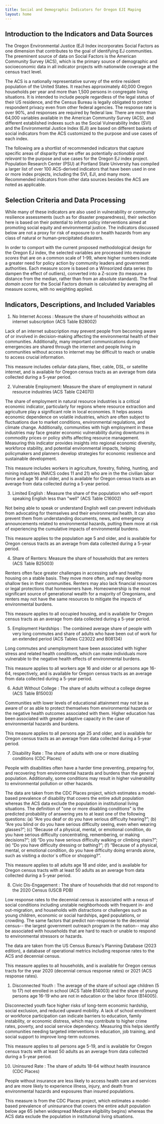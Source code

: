 ```yaml
---
title: Social and Demographic Indicators for Oregon EJI Maping
layout: home
---
```

## Introduction to the Indicators and Data Sources

The Oregon Environmental Justice (EJ) Index incorporates Social Factors as one dimension that contributes to the goal of identifying EJ communities. The preeminent source of data on Social Factors is the American Community Survey (ACS), which is the primary source of demographic and socioeconomic data in all indicator projects with nationwide coverage at the census tract level. 

The ACS is a nationally representative survey of the entire resident population of the United States. It reaches approximately 40,000 Oregon households per year and more than 1,500 persons in congregate living situations. It is intended to include people regardless of the legal status of their US residence, and the Census Bureau is legally obligated to protect respondent privacy even from other federal agencies. The response rate is over 90%, and responses are required by federal law. There are more than 64,000 variables available in the American Community Survey (ACS), and different established indexes such as the Social Vulnerability Index (SVI) and the Environmental Justice Index (EJI) are based on different baskets of social indicators from the ACS customized to the purpose and use cases of each index.

The following are a shortlist of recommended indicators that capture specific areas of disparity that we offer as potentially _actionable and relevant_ to the purpose and use cases for the Oregon EJ index project. Population Research Center (PSU) at Portland State University has compiled a larger list of over 100 ACS-derived indicators that have been used in one or more index projects, including the SVI, EJI, and many more. Recommended indicators from other data sources besides the ACS are noted as applicable. 

## Selection Criteria and Data Processing

While many of these indicators are also used in vulnerability or community resilience assessments (such as for disaster preparedness), their selection here is based on their potential to inform policy interventions aimed at promoting social equity and environmental justice. The indicators discussed below are not a proxy for risk of exposure to or health hazards from any class of natural or human-precipitated disasters.

In order to comport with the current proposed methodological design for the Oregon EJ index, the selected variables are processed into <em>measure scores</em> that are on a common scale of 1-99, where higher numbers indicate a greater need for policy action by community leaders and government authorities. Each measure score is based on a Winsorized data series (to dampen the effect of outliers), converted into a Z-score (to measure a distance from the median, rather than from an absolute standard). The final <em>domain score</em> for the Social Factors domain is calculated by averaging all measure scores, with no weighting applied.

## Indicators, Descriptions, and Included Variables

1. No Internet Access : Measure the share of households without an internet subscription (ACS Table B28002)

Lack of an internet subscription may prevent people from becoming aware of or involved in decision-making affecting the environmental health of their communities. Additionally, many important communications during emergencies are shared through the internet and people living in communities without access to internet may be difficult to reach or unable to access crucial information.

This measure includes cellular data plans, fiber, cable, DSL, or satellite internet, and is available for Oregon census tracts as an average from data collected during a 5-year period.

2. Vulnerable Employment: Measure the share of employment in natural resource industries (ACS Table C24070)

The share of employment in natural resource industries is a critical economic indicator, particularly for regions where resource extraction and agriculture play a significant role in local economies. It helps assess economic dependence on volatile industries, which are often subject to fluctuations due to market conditions, environmental regulations, and climate change. Additionally, communities with high employment in these industries may face greater economic vulnerability during downturns in commodity prices or policy shifts affecting resource management. Measuring this indicator provides insights into regional economic diversity, workforce stability, and potential environmental impacts, helping policymakers and planners develop strategies for economic resilience and sustainable development.

This measure includes workers in agriculture, forestry, fishing, hunting, and mining industries (NAICS codes 11 and 21) who are in the the civilian labor force and age 16 and older, and is available for Oregon census tracts as an average from data collected during a 5-year period.

3. Limited English : Measure the share of the population who self-report speaking English less than "well" (ACS Table C16002)

Not being able to speak or understand English well can prevent individuals from advocating for themselves and their environmental health. It can also prevent them from understanding documents, news, and emergency announcements related to environmental hazards, putting them more at risk of experiencing the cumulative impacts of environmental burdens. 

This measure applies to the population age 5 and older, and is available for Oregon census tracts as an average from data collected during a 5-year period.

4. Share of Renters: Measure the share of households that are renters (ACS Table B25003)

Renters often face greater challenges in accessing safe and healthy housing on a stable basis. They move more often, and may develop more shallow ties in their communities. Renters may also lack financial resources or legal protections that homeowners have. Homeownership is the most significant source of generational wealth for a majority of Oregonians, and renters may not have the same resources to mitigate the impacts of environmental burdens.

This measure applies to all occupied housing, and is available for Oregon census tracts as an average from data collected during a 5-year period.

5. Employment Hardships : The combined average share of people with very long commutes and share of adults who have been out of work for an extended period (ACS Tables C23022 and B08134)

Long commutes and unemployment have been associated with higher stress and related health conditions, which can make individuals more vulnerable to the negative health effects of environmental burdens.

This measure applies to all workers age 16 and older or all persons age 16-64, respectively, and is available for Oregon census tracts as an average from data collected during a 5-year period.

6. Adult Without College : The share of adults without a college degree (ACS Table B15003)

Communities with lower levels of educational attainment may not be as aware of or as able to protect themselves from environmental hazards or the negative health outcomes associated with them. Higher education has been associated with greater adaptive capacity in the case of environmental hazards and burdens.

This measure applies to all persons age 25 and older, and is available for Oregon census tracts as an average from data collected during a 5-year period.

7. Disability Rate : The share of adults with one or more disabling conditions (CDC Places)

People with disabilities often have a harder time preventing, preparing for, and recovering from environmental hazards and burdens than the general population. Additionally, some conditions may result in higher vulnerability to environmental pollution or other hazards. 

The data are taken from the CDC Places project, which estimates a model-based prevalence of disability that covers the entire adult population whereas the ACS data exclude the population in institutional living situations. The definition of "one or more disabling conditions" is the predicted probability of answering yes to at least one of the following questions: (a) “Are you deaf or do you have serious difficulty hearing?”; (b) “Are you blind or do you have serious difficulty seeing, even when wearing glasses?”; (c) “Because of a physical, mental, or emotional condition, do you have serious difficulty concentrating, remembering, or making decisions?”; (d) “Do you have serious difficulty walking or climbing stairs?”; (e) “Do you have difficulty dressing or bathing?”; (f) “Because of a physical, mental, or emotional condition, do you have difficulty doing errands alone, such as visiting a doctor´s office or shopping?”.
    
This measure applies to all adults age 18 and older, and is available for Oregon census tracts with at least 50 adults as an average from data collected during a 5-year period.

8. Civic Dis-Engagement : The share of households that did not respond to the 2020 Census (USCB PDB)

Low response rates to the decennial census is associated with a nexus of social conditions including unstable neighborhoods with frequent in- and out-migration, and households with distractions or challenges such as young children, economic or social hardships, aged populations, or crowding. The same factors that predict non-response to the decennial census-- the largest government outreach program in the nation-- may also be associated with households that are hard to reach or unable to respond to environmental stressors or hazards.

The data are taken from the US Census Bureau's Planning Database (2023 edition), a database of operational metrics including response rates to the ACS and decennial census. 

This measure applies to all households, and is available for Oregon census tracts for the year 2020 (decennial census response rates) or 2021 (ACS response rates).

1. Disconnected Youth : The average of the share of school age children (5 to 17) not enrolled in school (ACS Table B14003) and the share of young persons age 16-19 who are not in education or the labor force (B14005). 

Disconnected youth face higher risks of long-term economic hardship, social exclusion, and reduced upward mobility. A lack of school enrollment or workforce participation can indicate barriers to education, family instability, or economic distress, which may contribute to higher crime rates, poverty, and social service dependency. Measuring this helps identify communities needing targeted interventions in education, job training, and social support to improve long-term outcomes.

This measure applies to all persons age 5-19, and is available for Oregon census tracts with at least 50 adults as an average from data collected during a 5-year period.

10. Uninsured Rate : The share of adults 18-64 without health insurance (CDC Places)

People without insurance are less likely to access health care and services and are more likely to experience illness, injury, and death from environmental hazards and exposures than insured populations.

This measure is from the CDC Places project, which estimates a model-based prevalence of uninsurance that covers the entire adult population below age 65 (when widespread Medicare eligibility begins) whereas the ACS data exclude the population in institutional living situations. 
